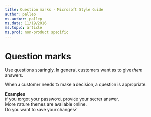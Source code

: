 ```yaml
---
title: Question marks - Microsoft Style Guide
author: pallep
ms.author: pallep
ms.date: 11/19/2016
ms.topic: article
ms.prod: non-product specific
---
```


# Question marks

Use questions sparingly. In general, customers want *us* to give *them* answers. 

When a customer needs to make a decision, a question is appropriate.

**Examples**  
If you forgot your password, provide your secret answer.   
More nature themes are available online.  
Do you want to save your changes?
